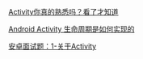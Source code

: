 



[Activity你真的熟悉吗？看了才知道](http://www.jianshu.com/p/c21216bf5f82)


[Android Activity 生命周期是如何实现的](http://www.woaitqs.cc/android/2016/07/19/how-activity-lifecircle-work.html)

[安卓面试题：1-关于Activity](http://www.iwfu.me/2016/07/17/%E5%AE%89%E5%8D%93%E9%9D%A2%E8%AF%95%E9%A2%98%EF%BC%9A1-%E5%85%B3%E4%BA%8Eactivity/)